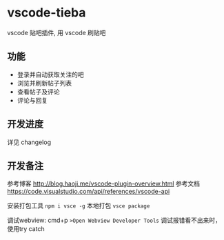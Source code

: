 # vscode-tieba
vscode 贴吧插件, 用 vscode 刷贴吧

## 功能

- 登录并自动获取关注的吧
- 浏览并刷新帖子列表
- 查看帖子及评论
- 评论与回复

## 开发进度

详见 changelog

## 开发备注
参考博客 http://blog.haoji.me/vscode-plugin-overview.html
参考文档 https://code.visualstudio.com/api/references/vscode-api

安装打包工具 `npm i vsce -g`
本地打包 `vsce package`

调试webview: cmd+p `>Open Webview Developer Tools`
调试报错看不出来时，使用try catch